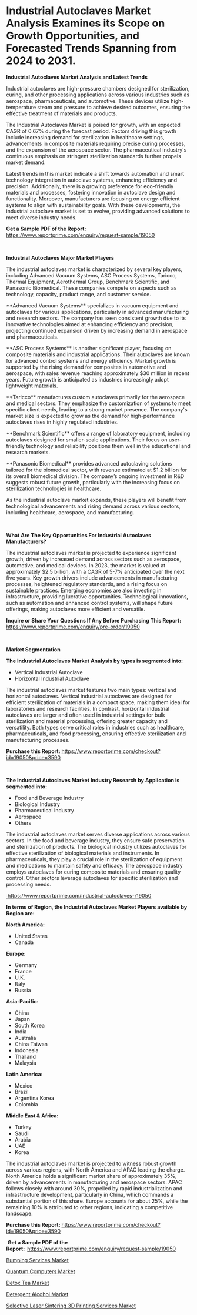<p><h1>Industrial Autoclaves Market Analysis Examines its Scope on Growth Opportunities, and Forecasted Trends Spanning from 2024 to 2031.</h1></p><p><strong>Industrial Autoclaves Market Analysis and Latest Trends</strong></p>
<p><p>Industrial autoclaves are high-pressure chambers designed for sterilization, curing, and other processing applications across various industries such as aerospace, pharmaceuticals, and automotive. These devices utilize high-temperature steam and pressure to achieve desired outcomes, ensuring the effective treatment of materials and products.</p><p>The Industrial Autoclaves Market is poised for growth, with an expected CAGR of 0.67% during the forecast period. Factors driving this growth include increasing demand for sterilization in healthcare settings, advancements in composite materials requiring precise curing processes, and the expansion of the aerospace sector. The pharmaceutical industry's continuous emphasis on stringent sterilization standards further propels market demand.</p><p>Latest trends in this market indicate a shift towards automation and smart technology integration in autoclave systems, enhancing efficiency and precision. Additionally, there is a growing preference for eco-friendly materials and processes, fostering innovation in autoclave design and functionality. Moreover, manufacturers are focusing on energy-efficient systems to align with sustainability goals. With these developments, the industrial autoclave market is set to evolve, providing advanced solutions to meet diverse industry needs.</p></p>
<p><strong>Get a Sample PDF of the Report:&nbsp;</strong> <a href="https://www.reportprime.com/enquiry/request-sample/19050?utm_campaign=1126&utm_medium=2&utm_source=Github&utm_content=ia&utm_term=28112024&utm_id=industrial-autoclaves">https://www.reportprime.com/enquiry/request-sample/19050</a></p>
<p>&nbsp;</p>
<p><strong>Industrial Autoclaves Major Market Players</strong></p>
<p><p>The industrial autoclaves market is characterized by several key players, including Advanced Vacuum Systems, ASC Process Systems, Taricco, Thermal Equipment, Aerothermal Group, Benchmark Scientific, and Panasonic Biomedical. These companies compete on aspects such as technology, capacity, product range, and customer service.</p><p>**Advanced Vacuum Systems** specializes in vacuum equipment and autoclaves for various applications, particularly in advanced manufacturing and research sectors. The company has seen consistent growth due to its innovative technologies aimed at enhancing efficiency and precision, projecting continued expansion driven by increasing demand in aerospace and pharmaceuticals.</p><p>**ASC Process Systems** is another significant player, focusing on composite materials and industrial applications. Their autoclaves are known for advanced control systems and energy efficiency. Market growth is supported by the rising demand for composites in automotive and aerospace, with sales revenue reaching approximately $30 million in recent years. Future growth is anticipated as industries increasingly adopt lightweight materials.</p><p>**Taricco** manufactures custom autoclaves primarily for the aerospace and medical sectors. They emphasize the customization of systems to meet specific client needs, leading to a strong market presence. The company's market size is expected to grow as the demand for high-performance autoclaves rises in highly regulated industries.</p><p>**Benchmark Scientific** offers a range of laboratory equipment, including autoclaves designed for smaller-scale applications. Their focus on user-friendly technology and reliability positions them well in the educational and research markets.</p><p>**Panasonic Biomedical** provides advanced autoclaving solutions tailored for the biomedical sector, with revenue estimated at $1.2 billion for its overall biomedical division. The company’s ongoing investment in R&D suggests robust future growth, particularly with the increasing focus on sterilization technologies in healthcare.</p><p>As the industrial autoclave market expands, these players will benefit from technological advancements and rising demand across various sectors, including healthcare, aerospace, and manufacturing.</p></p>
<p>&nbsp;</p>
<p><strong>What Are The Key Opportunities For Industrial Autoclaves Manufacturers?</strong></p>
<p><p>The industrial autoclaves market is projected to experience significant growth, driven by increased demand across sectors such as aerospace, automotive, and medical devices. In 2023, the market is valued at approximately $2.5 billion, with a CAGR of 5-7% anticipated over the next five years. Key growth drivers include advancements in manufacturing processes, heightened regulatory standards, and a rising focus on sustainable practices. Emerging economies are also investing in infrastructure, providing lucrative opportunities. Technological innovations, such as automation and enhanced control systems, will shape future offerings, making autoclaves more efficient and versatile.</p></p>
<p><strong>Inquire or Share Your Questions If Any Before Purchasing This Report:</strong> <a href="https://www.reportprime.com/enquiry/pre-order/19050?utm_campaign=1126&utm_medium=2&utm_source=Github&utm_content=ia&utm_term=28112024&utm_id=industrial-autoclaves">https://www.reportprime.com/enquiry/pre-order/19050</a></p>
<p>&nbsp;</p>
<p><strong>Market Segmentation</strong></p>
<p><strong>The Industrial Autoclaves Market Analysis by types is segmented into:</strong></p>
<p><ul><li>Vertical Industrial Autoclave</li><li>Horizontal Industrial Autoclave</li></ul></p>
<p><p>The industrial autoclaves market features two main types: vertical and horizontal autoclaves. Vertical industrial autoclaves are designed for efficient sterilization of materials in a compact space, making them ideal for laboratories and research facilities. In contrast, horizontal industrial autoclaves are larger and often used in industrial settings for bulk sterilization and material processing, offering greater capacity and versatility. Both types serve critical roles in industries such as healthcare, pharmaceuticals, and food processing, ensuring effective sterilization and manufacturing processes.</p></p>
<p><strong>Purchase this Report:&nbsp;</strong><a href="https://www.reportprime.com/checkout?id=19050&price=3590&utm_campaign=1126&utm_medium=2&utm_source=Github&utm_content=ia&utm_term=28112024&utm_id=industrial-autoclaves">https://www.reportprime.com/checkout?id=19050&price=3590</a></p>
<p>&nbsp;</p>
<p><strong>The Industrial Autoclaves Market Industry Research by Application is segmented into:</strong></p>
<p><ul><li>Food and Beverage Industry</li><li>Biological Industry</li><li>Pharmaceutical Industry</li><li>Aerospace</li><li>Others</li></ul></p>
<p><p>The industrial autoclaves market serves diverse applications across various sectors. In the food and beverage industry, they ensure safe preservation and sterilization of products. The biological industry utilizes autoclaves for effective sterilization of biological materials and instruments. In pharmaceuticals, they play a crucial role in the sterilization of equipment and medications to maintain safety and efficacy. The aerospace industry employs autoclaves for curing composite materials and ensuring quality control. Other sectors leverage autoclaves for specific sterilization and processing needs.</p></p>
<p><a href="https://www.reportprime.com/industrial-autoclaves-r19050?utm_campaign=1126&utm_medium=2&utm_source=Github&utm_content=ia&utm_term=28112024&utm_id=industrial-autoclaves">&nbsp;https://www.reportprime.com/industrial-autoclaves-r19050</a></p>
<p><strong>In terms of Region, the Industrial Autoclaves Market Players available by Region are:</strong></p>
<p>
    <p> <strong> North America: </strong>
        <ul>
            <li>United States</li>
            <li>Canada</li>
        </ul>
        </p> 
    <p> <strong> Europe: </strong>
        <ul>
            <li>Germany</li>
            <li>France</li>
            <li>U.K.</li>
            <li>Italy</li>
            <li>Russia</li>
        </ul>
        </p> 
    <p> <strong> Asia-Pacific: </strong>
        <ul>
            <li>China</li>
            <li>Japan</li>
            <li>South Korea</li>
            <li>India</li>
            <li>Australia</li>
            <li>China Taiwan</li>
            <li>Indonesia</li>
            <li>Thailand</li>
            <li>Malaysia</li>
        </ul>
        </p> 
    <p> <strong> Latin America: </strong>
        <ul>
            <li>Mexico</li>
            <li>Brazil</li>
            <li>Argentina Korea</li>
            <li>Colombia</li>
        </ul>
        </p> 
    <p> <strong> Middle East & Africa: </strong>
        <ul>
            <li>Turkey</li>
            <li>Saudi</li>
            <li>Arabia</li>
            <li>UAE</li>
            <li>Korea</li>
        </ul>
    </p>
    </p>
<p><p>The industrial autoclaves market is projected to witness robust growth across various regions, with North America and APAC leading the charge. North America holds a significant market share of approximately 35%, driven by advancements in manufacturing and aerospace sectors. APAC follows closely with around 30%, propelled by rapid industrialization and infrastructure development, particularly in China, which commands a substantial portion of this share. Europe accounts for about 25%, while the remaining 10% is attributed to other regions, indicating a competitive landscape.</p></p>
<p><strong>Purchase this Report: </strong><a href="https://www.reportprime.com/checkout?id=19050&price=3590&utm_campaign=1126&utm_medium=2&utm_source=Github&utm_content=ia&utm_term=28112024&utm_id=industrial-autoclaves">https://www.reportprime.com/checkout?id=19050&price=3590</a></p>
<p>&nbsp;<strong>Get a Sample PDF of the Report:&nbsp;&nbsp;</strong><a href="https://www.reportprime.com/enquiry/request-sample/19050?utm_campaign=1126&utm_medium=2&utm_source=Github&utm_content=ia&utm_term=28112024&utm_id=industrial-autoclaves">https://www.reportprime.com/enquiry/request-sample/19050</a></p>
<p><strong></strong></p>
<p><p><a href="https://issuu.com/reportprime-2/docs/bumping-services-market-size-2030.p_219872062ff6c7?utm_campaign=1126&utm_medium=2&utm_source=Github&utm_content=ia&utm_term=28112024&utm_id=industrial-autoclaves">Bumping Services Market</a></p><p><a href="https://github.com/gdfhhhj/Market-Research-Report-List-6/blob/main/quantum-computers-market.md?utm_campaign=1126&utm_medium=2&utm_source=Github&utm_content=ia&utm_term=28112024&utm_id=industrial-autoclaves">Quantum Computers Market</a></p><p><a href="https://www.linkedin.com/pulse/in-depth-analysis-global-detox-tea-market-scope-its-rapid-growing-ef7lc?utm_campaign=1126&utm_medium=2&utm_source=Github&utm_content=ia&utm_term=28112024&utm_id=industrial-autoclaves">Detox Tea Market</a></p><p><a href="https://www.linkedin.com/pulse/pioneering-growth-analyzing-global-detergent-alcohol-market-wtfoc?utm_campaign=1126&utm_medium=2&utm_source=Github&utm_content=ia&utm_term=28112024&utm_id=industrial-autoclaves">Detergent Alcohol Market</a></p><p><a href="https://issuu.com/reportprime-2/docs/selective-laser-sintering-3d-printi_8ec76e58be5383?utm_campaign=1126&utm_medium=2&utm_source=Github&utm_content=ia&utm_term=28112024&utm_id=industrial-autoclaves">Selective Laser Sintering 3D Printing Services Market</a></p></p>